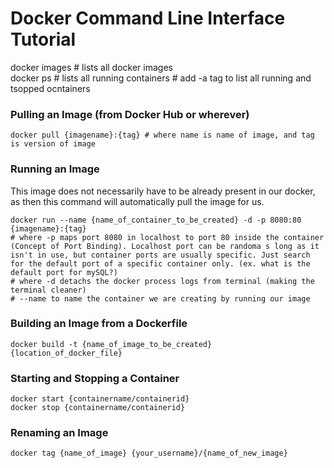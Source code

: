 # Docker Command Line Interface Tutorial

docker images # lists all docker images  
docker ps # lists all running containers # add -a tag to list all running and tsopped ocntainers  
  
### Pulling an Image (from Docker Hub or wherever)  
```
docker pull {imagename}:{tag} # where name is name of image, and tag is version of image
```
  
### Running an Image  
This image does not necessarily have to be already present in our docker, as then this command will automatically pull the image for us.  
```
docker run --name {name_of_container_to_be_created} -d -p 8080:80 {imagename}:{tag}
# where -p maps port 8080 in localhost to port 80 inside the container (Concept of Port Binding). Localhost port can be randoma s long as it isn't in use, but container ports are usually specific. Just search for the default port of a specific container only. (ex. what is the default port for mySQL?)
# where -d detachs the docker process logs from terminal (making the terminal cleaner)
# --name to name the container we are creating by running our image
```  

### Building an Image from a Dockerfile
```
docker build -t {name_of_image_to_be_created} {location_of_docker_file}
```

### Starting and Stopping a Container
```
docker start {containername/containerid}
docker stop {containername/containerid}
```

### Renaming an Image  
```
docker tag {name_of_image} {your_username}/{name_of_new_image}
```
